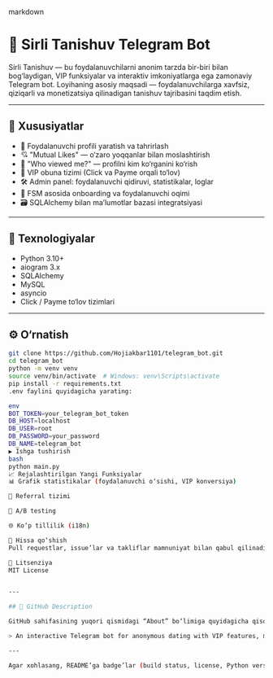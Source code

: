 markdown
# 🤖 Sirli Tanishuv Telegram Bot

Sirli Tanishuv — bu foydalanuvchilarni anonim tarzda bir-biri bilan bog‘laydigan, VIP funksiyalar va interaktiv imkoniyatlarga ega zamonaviy Telegram bot. Loyihaning asosiy maqsadi — foydalanuvchilarga xavfsiz, qiziqarli va monetizatsiya qilinadigan tanishuv tajribasini taqdim etish.

---

## 🚀 Xususiyatlar

- 👤 Foydalanuvchi profili yaratish va tahrirlash
- 💘 "Mutual Likes" — o‘zaro yoqqanlar bilan moslashtirish
- 👀 "Who viewed me?" — profilni kim ko‘rganini ko‘rish
- 💎 VIP obuna tizimi (Click va Payme orqali to‘lov)
- 🛠 Admin panel: foydalanuvchi qidiruvi, statistikalar, loglar
- 🔐 FSM asosida onboarding va foydalanuvchi oqimi
- 🗃 SQLAlchemy bilan ma’lumotlar bazasi integratsiyasi

---

## 🧰 Texnologiyalar

- Python 3.10+
- aiogram 3.x
- SQLAlchemy
- MySQL
- asyncio
- Click / Payme to‘lov tizimlari

---

## ⚙️ O‘rnatish

```bash
git clone https://github.com/Hojiakbar1101/telegram_bot.git
cd telegram_bot
python -m venv venv
source venv/bin/activate  # Windows: venv\Scripts\activate
pip install -r requirements.txt
.env faylini quyidagicha yarating:

env
BOT_TOKEN=your_telegram_bot_token
DB_HOST=localhost
DB_USER=root
DB_PASSWORD=your_password
DB_NAME=telegram_bot
▶️ Ishga tushirish
bash
python main.py
📈 Rejalashtirilgan Yangi Funksiyalar
📊 Grafik statistikalar (foydalanuvchi o‘sishi, VIP konversiya)

📩 Referral tizimi

🧪 A/B testing

🌐 Ko‘p tillilik (i18n)

🤝 Hissa qo‘shish
Pull requestlar, issue’lar va takliflar mamnuniyat bilan qabul qilinadi! 🎉

📜 Litsenziya
MIT License


---

## 📝 GitHub Description

GitHub sahifasining yuqori qismidagi “About” bo‘limiga quyidagicha qisqa description yozish mumkin:

> An interactive Telegram bot for anonymous dating with VIP features, mutual likes, and admin analytics — built with aiogram and SQLAlchemy.

---

Agar xohlasang, README’ga badge’lar (build status, license, Python version) y
